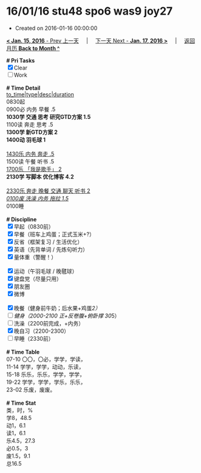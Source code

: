 # 16/01/16 stu48 spo6 was9 joy27

- Created on 2016-01-16 00:00:00

[**< Jan. 15, 2016** - Prev 上一天](/lifelogs/2016/01/d15.md) &nbsp; &nbsp; | &nbsp; &nbsp; [下一天 Next - **Jan. 17, 2016 >**](/lifelogs/2016/01/d17.md) &nbsp; &nbsp; |  &nbsp; &nbsp; [返回月历 **Back to Month ^**](/lifelogs/2016/01/index.md)
<br/>	<div><b># Pri Tasks</b></div>	<div><input checked="true" type="checkbox"/>Clear</div>	<div><input type="checkbox"/>Work</div>	<div><br/></div>	<div><b># Time Detail</b></div>	<div><u>to_time|type|desc|duration</u></div>	<div>0830起</div>	<div>0900必 内务 早餐 .5</div>	<div><b>1030学 交通 思考 研究GTD方案 1.5</b></div>	<div>1100读 奔走 思考 .5</div>	<div><b>1300学 新GTD方案 2</b></div>	<div><b>1400动 羽毛球 1</b></div>	<div><br/></div>	<div><u>1430乐 内务 奔走 .5</u></div>	<div>1500读 午餐 听书 .5</div>	<div><u>1700乐 「我是歌手」 2</u></div>	<div><b>2130学 写脚本 优化博客 4.2</b></div>	<div><br/></div>	<div><u>2330乐 奔走 晚餐 交通 聊天 听书 2</u></div>	<div><u><i>0100废 洗澡 内务 拖拉 1.5</i></u></div>	<div>0100睡</div>	<div><br/></div>	<div><b># Discipline</b></div>	<div><input checked="true" type="checkbox"/>早起（0830前）</div>	<div><input checked="true" type="checkbox"/>早餐（班车上鸡蛋；正式玉米+?）</div>	<div><input checked="true" type="checkbox"/>反省（框架复习 / 生活优化）</div>	<div><input checked="true" type="checkbox"/>英语（先背单词 / 先炼句听力）</div>	<div><input checked="true" type="checkbox"/>量体重（警醒！）</div>	<div><br/></div>	<div><input checked="true" type="checkbox"/>运动（午羽毛球 / 晚毽球）</div>	<div><input checked="true" type="checkbox"/>键盘党（尽量只用）</div>	<div><input checked="true" type="checkbox"/>朋友圈</div>	<div><input checked="true" type="checkbox"/>微博</div>	<div><br/></div>	<div><input checked="true" type="checkbox"/>晚餐（健身前牛奶；后水果+鸡蛋*2）</div>	<div><input type="checkbox"/>健身（2000-2100 正+反卷腹+俯卧撑 30*5）</div>	<div><input type="checkbox"/>洗澡（2200前完成，+内务）</div>	<div><input checked="true" type="checkbox"/>晚自习（2200-2300）</div>	<div><input type="checkbox"/>早睡（2330前）</div>	<div><br/></div>	<div><b># Time Table</b></div>	<div>07-10 〇〇，〇必，学学，学读，</div>	<div>11-14 学学，学学，动动，乐读，</div>	<div>15-18 乐乐，乐乐，学学，学学，</div>	<div>19-22 学学，学学，学乐，乐乐，</div>	<div>23-02 乐废，废废。</div>	<div><br/></div>	<div><b># Time Stat</b></div>	<div>类，时，%</div>	<div>学8，48.5</div>	<div>动1，6.1</div>	<div>读1，6.1</div>	<div>乐4.5，27.3</div>	<div>必0.5，3</div>	<div>废1.5，9.1</div>	<div>总16.5</div>
